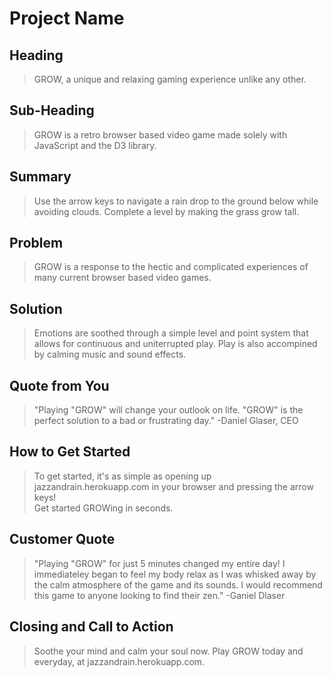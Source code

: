 # Project Name #

<!-- 
> This material was originally posted [here](http://www.quora.com/What-is-Amazons-approach-to-product-development-and-product-management). It is reproduced here for posterities sake.

There is an approach called "working backwards" that is widely used at Amazon. They work backwards from the customer, rather than starting with an idea for a product and trying to bolt customers onto it. While working backwards can be applied to any specific product decision, using this approach is especially important when developing new products or features.

For new initiatives a product manager typically starts by writing an internal press release announcing the finished product. The target audience for the press release is the new/updated product's customers, which can be retail customers or internal users of a tool or technology. Internal press releases are centered around the customer problem, how current solutions (internal or external) fail, and how the new product will blow away existing solutions.

If the benefits listed don't sound very interesting or exciting to customers, then perhaps they're not (and shouldn't be built). Instead, the product manager should keep iterating on the press release until they've come up with benefits that actually sound like benefits. Iterating on a press release is a lot less expensive than iterating on the product itself (and quicker!).

If the press release is more than a page and a half, it is probably too long. Keep it simple. 3-4 sentences for most paragraphs. Cut out the fat. Don't make it into a spec. You can accompany the press release with a FAQ that answers all of the other business or execution questions so the press release can stay focused on what the customer gets. My rule of thumb is that if the press release is hard to write, then the product is probably going to suck. Keep working at it until the outline for each paragraph flows. 

Oh, and I also like to write press-releases in what I call "Oprah-speak" for mainstream consumer products. Imagine you're sitting on Oprah's couch and have just explained the product to her, and then you listen as she explains it to her audience. That's "Oprah-speak", not "Geek-speak".

Once the project moves into development, the press release can be used as a touchstone; a guiding light. The product team can ask themselves, "Are we building what is in the press release?" If they find they're spending time building things that aren't in the press release (overbuilding), they need to ask themselves why. This keeps product development focused on achieving the customer benefits and not building extraneous stuff that takes longer to build, takes resources to maintain, and doesn't provide real customer benefit (at least not enough to warrant inclusion in the press release).
 -->
 
## Heading ##
  > GROW, a unique and relaxing gaming experience unlike any other. 

## Sub-Heading ##
  > GROW is a retro browser based video game made solely with JavaScript and the D3 library.

## Summary ##
  > Use the arrow keys to navigate a rain drop to the ground below while avoiding clouds.  Complete a level by making the grass grow tall.

## Problem ##
  > GROW is a response to the hectic and complicated experiences of many current browser based video games.

## Solution ##
  > Emotions are soothed through a simple level and point system that allows for continuous and uniterrupted play.  Play is also accompined by calming music and sound effects.

## Quote from You ##
  > "Playing "GROW" will change your outlook on life.  "GROW" is the perfect solution to a bad or frustrating day."
  -Daniel Glaser, CEO 

## How to Get Started ##
  > To get started, it's as simple as opening up jazzandrain.herokuapp.com in your browser and pressing the arrow keys!  
  Get started GROWing in seconds.

## Customer Quote ##
  > "Playing "GROW" for just 5 minutes changed my entire day!  I immediateley began to feel my body relax as I was whisked away by the calm atmosphere of the game and its sounds.  I would recommend this game to anyone looking to find their zen."
  -Ganiel Dlaser 

## Closing and Call to Action ##
  > Soothe your mind and calm your soul now.  Play GROW today and everyday, at jazzandrain.herokuapp.com.

